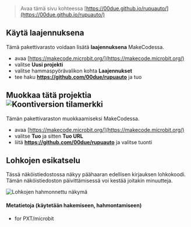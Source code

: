 
> Avaa tämä sivu kohteessa [https://00due.github.io/rupuauto/](https://00due.github.io/rupuauto/)

## Käytä laajennuksena

Tämä pakettivarasto voidaan lisätä **laajennuksena** MakeCodessa.

* avaa [https://makecode.microbit.org/](https://makecode.microbit.org/)
* valitse **Uusi projekti**
* valitse hammaspyörävalikon kohta **Laajennukset**
* tee haku **https://github.com/00due/rupuauto** ja tuo

## Muokkaa tätä projektia ![Koontiversion tilamerkki](https://github.com/00due/rupuauto/workflows/MakeCode/badge.svg)

Tämän pakettivaraston muokkaamiseksi MakeCodessa.

* avaa [https://makecode.microbit.org/](https://makecode.microbit.org/)
* valitse **Tuo** ja sitten **Tuo URL**
* liitä **https://github.com/00due/rupuauto** ja valitse tuonti

## Lohkojen esikatselu

Tässä näköistiedostossa näkyy päähaaran edellisen kirjauksen lohkokoodi.
Tämän näköistiedoston päivittämisessä voi kestää joitakin minuutteja.

![Lohkojen hahmonnettu näkymä](https://github.com/00due/rupuauto/raw/master/.github/makecode/blocks.png)

#### Metatietoja (käytetään hakemiseen, hahmontamiseen)

* for PXT/microbit
<script src="https://makecode.com/gh-pages-embed.js"></script><script>makeCodeRender("{{ site.makecode.home_url }}", "{{ site.github.owner_name }}/{{ site.github.repository_name }}");</script>
